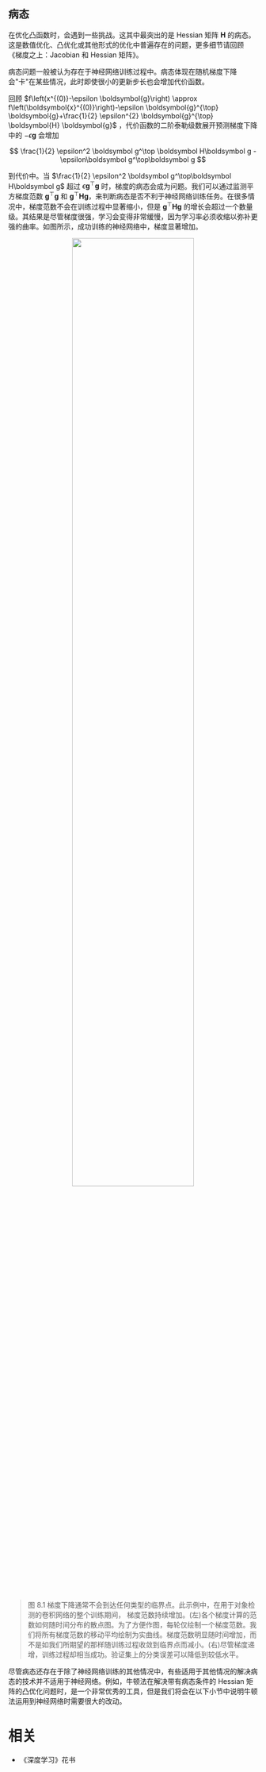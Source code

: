 

## 病态

在优化凸函数时，会遇到一些挑战。这其中最突出的是 Hessian 矩阵 $\boldsymbol H$ 的病态。这是数值优化、凸优化或其他形式的优化中普遍存在的问题，更多细节请回顾 《梯度之上：Jacobian 和 Hessian 矩阵》。

病态问题一般被认为存在于神经网络训练过程中。病态体现在随机梯度下降会"卡"在某些情况，此时即使很小的更新步长也会增加代价函数。

回顾 $f\left(x^{(0)}-\epsilon \boldsymbol{g}\right) \approx f\left(\boldsymbol{x}^{(0)}\right)-\epsilon \boldsymbol{g}^{\top} \boldsymbol{g}+\frac{1}{2} \epsilon^{2} \boldsymbol{g}^{\top} \boldsymbol{H} \boldsymbol{g}$ ，代价函数的二阶泰勒级数展开预测梯度下降中的 $-\epsilon\boldsymbol g$ 会增加

$$
    \frac{1}{2} \epsilon^2 \boldsymbol g^\top \boldsymbol H\boldsymbol g - \epsilon\boldsymbol g^\top\boldsymbol g
$$

到代价中。当 $\frac{1}{2} \epsilon^2 \boldsymbol g^\top\boldsymbol H\boldsymbol g$ 超过 $\epsilon\boldsymbol g^\top\boldsymbol g$ 时，梯度的病态会成为问题。我们可以通过监测平方梯度范数 $\boldsymbol g^\top\boldsymbol g$ 和 $\boldsymbol g^\top \boldsymbol H\boldsymbol g$，来判断病态是否不利于神经网络训练任务。在很多情况中，梯度范数不会在训练过程中显著缩小，但是 $\boldsymbol g^\top\boldsymbol H\boldsymbol g$ 的增长会超过一个数量级。其结果是尽管梯度很强，学习会变得非常缓慢，因为学习率必须收缩以弥补更强的曲率。如图所示，成功训练的神经网络中，梯度显著增加。



<p align="center">
    <img width="70%" height="70%" src="http://images.iterate.site/blog/image/20190718/7i1262hftEE8.png?imageslim">
</p>

> 图 8.1 梯度下降通常不会到达任何类型的临界点。此示例中，在用于对象检测的卷积网络的整个训练期间， 梯度范数持续增加。(左)各个梯度计算的范数如何随时间分布的散点图。为了方便作图，每轮仅绘制一个梯度范数。我们将所有梯度范数的移动平均绘制为实曲线。梯度范数明显随时间增加，而不是如我们所期望的那样随训练过程收敛到临界点而减小。(右)尽管梯度递增，训练过程却相当成功。验证集上的分类误差可以降低到较低水平。







尽管病态还存在于除了神经网络训练的其他情况中，有些适用于其他情况的解决病态的技术并不适用于神经网络。例如，牛顿法在解决带有病态条件的 Hessian 矩阵的凸优化问题时，是一个非常优秀的工具，但是我们将会在以下小节中说明牛顿法运用到神经网络时需要很大的改动。




# 相关

- 《深度学习》花书
